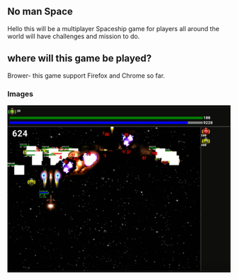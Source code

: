 ## No man Space ##
Hello this will be a multiplayer Spaceship game for players all around the world will have challenges and mission to do.

## where will this game be played? ##
Brower-
this game support Firefox and Chrome so far.

### Images ###
![Scheme](space.PNG)



